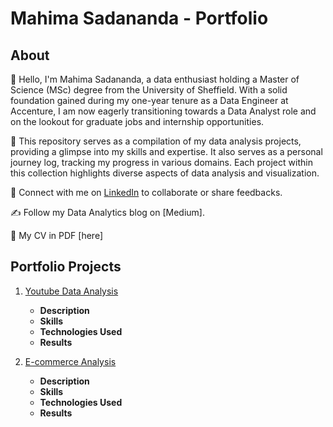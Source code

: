 # Mahima Sadananda - Portfolio

## About
👋 Hello, I'm Mahima Sadananda, a data enthusiast holding a Master of Science (MSc) degree from the University of Sheffield. With a solid foundation gained during my one-year tenure as a Data Engineer at Accenture, I am now eagerly transitioning towards a Data Analyst role and on the lookout for graduate jobs and internship opportunities.

🚀 This repository serves as a compilation of my data analysis projects, providing a glimpse into my skills and expertise. It also serves as a personal journey log, tracking my progress in various domains. Each project within this collection highlights diverse aspects of data analysis and visualization.

🔗 Connect with me on [LinkedIn](https://www.linkedin.com/in/mahima-sadananda/) to collaborate or share feedbacks.

✍️ Follow my Data Analytics blog on [Medium].

📄 My CV in PDF [here]

## Portfolio Projects

1. [Youtube Data Analysis](https://github.com/MahimaSadananda/mahima-sadananda-portfolio/tree/main/YouTube%20Data%20Analysis)

   - **Description**
   - **Skills**
   - **Technologies Used**
   - **Results**

2. [E-commerce Analysis](https://github.com/MahimaSadananda/mahima-sadananda-portfolio/tree/main/E-commerce%20Analysis)

   - **Description**
   - **Skills**
   - **Technologies Used**
   - **Results**
  
<!--
   - **Description**
   - **Skills**
   - **Technologies Used**
   - **Results**
   --->






